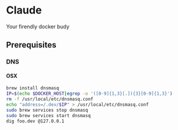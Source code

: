 # Claude
Your firendly docker budy

## Prerequisites

### DNS

#### OSX
```bash
brew install dnsmasq
IP=$(echo $DOCKER_HOST|egrep -o '([0-9]{1,3}[.]){3}[0-9]{1,3}')
rm -f /usr/local/etc/dnsmasq.conf
echo "address=/.dev/$IP" > /usr/local/etc/dnsmasq.conf
sudo brew services stop dnsmasq
sudo brew services start dnsmasq
dig foo.dev @127.0.0.1
```
